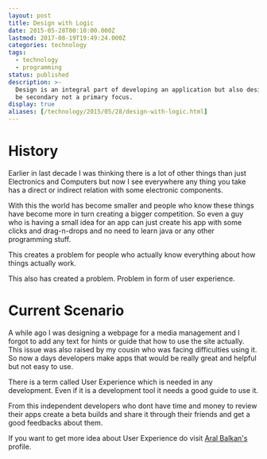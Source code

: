 ```yaml
---
layout: post
title: Design with Logic
date: 2015-05-28T00:10:00.000Z
lastmod: 2017-08-19T19:49:24.000Z
categories: technology
tags:
  - technology
  - programming
status: published
description: >-
  Design is an integral part of developing an application but also design should
  be secondary not a primary focus.
display: true
aliases: [/technology/2015/05/28/design-with-logic.html]
---
```


# History

Earlier in last decade I was thinking there is a lot of other things than just Electronics and Computers but now I see everywhere any thing you take has a direct or indirect relation with some electronic components.

With this the world has become smaller and people who know these things have become more in turn creating a bigger competition. So even a guy who is having a small idea for an app can just create his app with some clicks and drag-n-drops and no need to learn java or any other programming stuff.

This creates a problem for people who actually know everything about how things actually work.

This also has created a problem. Problem in form of user experience.

# Current Scenario

A while ago I was designing a webpage for a media management and I forgot to add any text for hints or guide that how to use the site actually. This issue was also raised by my cousin who was facing difficulties using it. So now a days developers make apps that would be really great and helpful but not easy to use.

There is a term called User Experience which is needed in any development. Even if it is a development tool it needs a good guide to use it.

From this independent developers who dont have time and money to review their apps create a beta builds and share it through their friends and get a good feedbacks about them.

If you want to get more idea about User Experience do visit [Aral Balkan's](https://ar.al/) profile.

